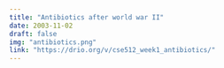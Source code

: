 ```yaml
---
title: "Antibiotics after world war II"
date: 2003-11-02
draft: false
img: "antibiotics.png"
link: "https://drio.org/v/cse512_week1_antibiotics/"
---
```

